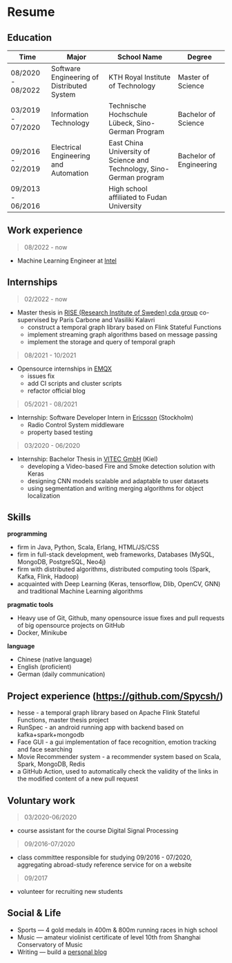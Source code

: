 <h1> Resume <a class="btn" href="#" style="text-align:right" onclick="
  var markdownPath = 'content.md';
  var language = localStorage.getItem('locale') || window.navigator.language.toLowerCase() || 'en';
  if (language.indexOf('zh-') !== -1) {
      markdownPath = '../content.md';
      localStorage.setItem('locale', 'en');
  }else{
    markdownPath = '../content_zh-cn.md'
    localStorage.setItem('locale', 'zh-cn');
  }
  getMarkdown(markdownPath);">
  <i class="fa fa-language" title="change language" aria-hidden="true"></i></a>
</h1> 

## Education

|**Time** |**Major** |**School Name**|**Degree** |
| - | - |- | - |
|08/2020 - 08/2022|Software Engineering of Distributed System|KTH Royal Institute of Technology|Master of Science|Master of Science|
|03/2019 - 07/2020|Information Technology| Technische Hochschule Lübeck, Sino-German Program| Bachelor of Science |
|09/2016 - 02/2019|Electrical Engineering and Automation|East China University of Science and Technology, Sino-German program|Bachelor of Engineering|
|09/2013 - 06/2016||High school affiliated to Fudan University||

## Work experience

> 08/2022 - now

- Machine Learning Engineer at [Intel](https://www.intel.com/content/www/us/en/jobs/locations/china.html)

## Internships 

> 02/2022 - now

- Master thesis in [RISE (Research Institute of Sweden) cda group](https://cda-group.github.io/) 
  co-supervised by Paris Carbone and Vasiliki Kalavri
  - construct a temporal graph library based on Flink Stateful Functions
  - implement streaming graph algorithms based on message passing
  - implement the storage and query of temporal graph

> 08/2021 - 10/2021

- Opensource internships in [EMQX](https://github.com/emqx/emqx)
  - issues fix
  - add CI scripts and cluster scripts
  - refactor official blog


> 05/2021 - 08/2021

- Internship: Software Developer Intern in [Ericsson](https://www.ericsson.com/en) (Stockholm)
  - Radio Control System middleware
  - property based testing

> 03/2020 - 06/2020 

- Internship: Bachelor Thesis in [VITEC GmbH](https://www.vitec.com/ez-tv-platform-iptv-digital-signage) (Kiel)  
  - developing a Video-based Fire and Smoke detection solution with Keras
  - designing CNN models scalable and adaptable to user datasets 
  - using segmentation and writing merging algorithms for object localization
  
<!-- > 11/2018 - 01/2019
- Internship: Software backend development intern in Web Development department, [iAuto (Shanghai) Co., Ltd](https://www.iauto.com/).
    - co-designing e-r diagrams 
    - coding interfaces for backend development
    - rewriting database logics with ORM (object relational Mapping)
    - testing and amending bugs -->

## Skills

**programming**

- firm in Java, Python, Scala, Erlang, HTML/JS/CSS
- firm in full-stack development, web frameworks, Databases (MySQL, MongoDB, PostgreSQL, Neo4j)
- firm with distributed algorithms, distributed computing tools (Spark, Kafka, Flink, Hadoop)
- acquainted with Deep Learning (Keras, tensorflow, Dlib, OpenCV, GNN) and traditional Machine Learning algorithms

**pragmatic tools**

- Heavy use of Git, Github, many opensource issue fixes and pull requests of big opensource projects on GitHub
- Docker, Minikube

**language** 

- Chinese (native language) 
- English (proficient) 
- German (daily communication)

## Project experience (https://github.com/Spycsh/)
- hesse - a temporal graph library based on Apache Flink Stateful Functions, master thesis project
- RunSpec - an android running app with backend based on kafka+spark+mongodb
- Face GUI - a gui implementation of face recognition, emotion tracking and face searching
- Movie Recommender system - a recommender system based on Scala, Spark, MongoDB, Redis
- a GitHub Action, used to automatically check the validity of the links in the modified content of a new pull request
<!-- - Molecular prediction project - a datascience course project to predict molecular activity (https://github.com/Spycsh/DataScienceNoteBooks/tree/main/projects/modular-activity-prediction-project)
- Digital Cookbook - a simple digital cookbook based on MySQL, javafx, MVC pattern (https://github.com/Spycsh/DigitalCookbook)
- Landscape Collector - a simple landscape collector based on PHP, XAMPP, MySQL (https://github.com/Spycsh/landscapeCollector)
- SEP System - a simple ERP system based on SpringBoot, H2 database (https://github.com/Spycsh/KTH-ID2207-Project)
- BombMan - a html5 game based on phaser.js (https://github.com/Spycsh/BombMan) -->


## Voluntary work
> 03/2020-06/2020

- course assistant for the course Digital Signal Processing 

> 09/2016-07/2020

- class committee responsible for studying 09/2016 - 07/2020, aggregating abroad-study reference service for on a website

> 09/2017
- volunteer for recruiting new students

## Social & Life

- Sports — 4 gold medals in 400m & 800m running races in high school
- Music — amateur violinist certificate of level 10th from Shanghai Conservatory of Music
- Writing — build a [personal blog](https://spycsh.github.io/blog/)
